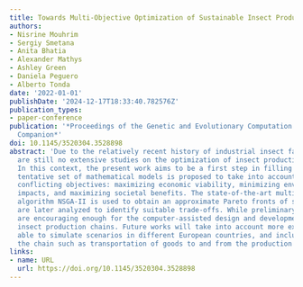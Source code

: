 ```yaml
---
title: Towards Multi-Objective Optimization of Sustainable Insect Production Chains
authors:
- Nisrine Mouhrim
- Sergiy Smetana
- Anita Bhatia
- Alexander Mathys
- Ashley Green
- Daniela Peguero
- Alberto Tonda
date: '2022-01-01'
publishDate: '2024-12-17T18:33:40.782576Z'
publication_types:
- paper-conference
publication: '*Proceedings of the Genetic and Evolutionary Computation Conference
  Companion*'
doi: 10.1145/3520304.3528898
abstract: 'Due to the relatively recent history of industrial insect farming, there
  are still no extensive studies on the optimization of insect production chains.
  In this context, the present work aims to be a first step in filling this gap. A
  tentative set of mathematical models is proposed to take into account three different,
  conflicting objectives: maximizing economic viability, minimizing environmental
  impacts, and maximizing societal benefits. The state-of-the-art multi-objective
  algorithm NSGA-II is used to obtain an approximate Pareto fronts of solutions, that
  are later analyzed to identify suitable trade-offs. While preliminary, the results
  are encouraging enough for the computer-assisted design and development of sustainable
  insect production chains. Future works will take into account more extensive models,
  able to simulate scenarios in different European countries, and include parts of
  the chain such as transportation of goods to and from the production facilities.'
links:
- name: URL
  url: https://doi.org/10.1145/3520304.3528898
---
```

